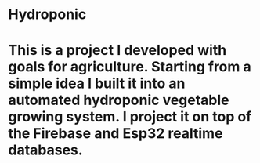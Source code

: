 # Hydroponic
# This is a project I developed with goals for agriculture. Starting from a simple idea I built it into an automated hydroponic vegetable growing system. I project it on top of the Firebase and Esp32 realtime databases.
